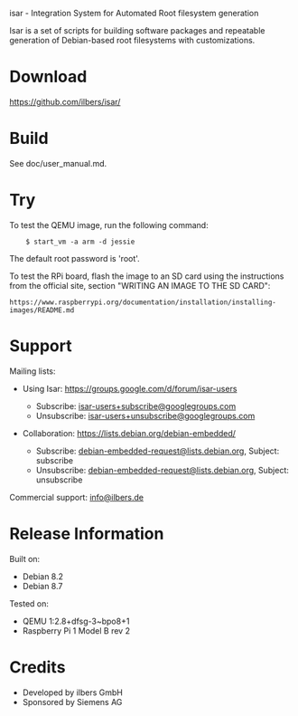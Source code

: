 isar - Integration System for Automated Root filesystem generation

Isar is a set of scripts for building software packages and repeatable
generation of Debian-based root filesystems with customizations.

# Download

https://github.com/ilbers/isar/

# Build

See doc/user_manual.md.

# Try

To test the QEMU image, run the following command:

        $ start_vm -a arm -d jessie

The default root password is 'root'.

To test the RPi board, flash the image to an SD card using the instructions from the official site,
section "WRITING AN IMAGE TO THE SD CARD":

    https://www.raspberrypi.org/documentation/installation/installing-images/README.md

# Support

Mailing lists:

* Using Isar: https://groups.google.com/d/forum/isar-users
  * Subscribe: isar-users+subscribe@googlegroups.com
  * Unsubscribe: isar-users+unsubscribe@googlegroups.com

* Collaboration: https://lists.debian.org/debian-embedded/
  * Subscribe: debian-embedded-request@lists.debian.org, Subject: subscribe
  * Unsubscribe: debian-embedded-request@lists.debian.org, Subject: unsubscribe

Commercial support: info@ilbers.de

# Release Information

Built on:
* Debian 8.2
* Debian 8.7

Tested on:
* QEMU 1:2.8+dfsg-3~bpo8+1
* Raspberry Pi 1 Model B rev 2

# Credits

* Developed by ilbers GmbH
* Sponsored by Siemens AG
